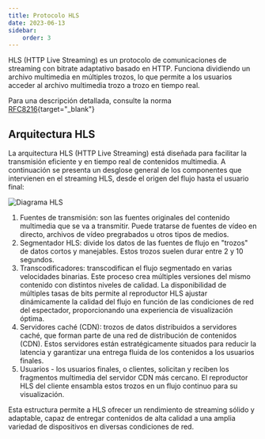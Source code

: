 ```yaml
---
title: Protocolo HLS
date: 2023-06-13
sidebar:
    order: 3
---
```


HLS (HTTP Live Streaming) es un protocolo de comunicaciones de streaming con bitrate adaptativo basado en HTTP. Funciona dividiendo un archivo multimedia en múltiples trozos, lo que permite a los usuarios acceder al archivo multimedia trozo a trozo en tiempo real.

Para una descripción detallada, consulte la norma [RFC8216](https://www.rfc-editor.org/rfc/rfc8216){target="_blank"}

## Arquitectura HLS[](/es/misc/articles/hls#hls-architecture)

La arquitectura HLS (HTTP Live Streaming) está diseñada para facilitar la transmisión eficiente y en tiempo real de contenidos multimedia. A continuación se presenta un desglose general de los componentes que intervienen en el streaming HLS, desde el origen del flujo hasta el usuario final:

![Diagrama HLS](https://cdn.cesbo.com/help/astra/delivery/http-hls/hls-segmenter/diagram.svg)

1. Fuentes de transmisión: son las fuentes originales del contenido multimedia que se va a transmitir. Puede tratarse de fuentes de vídeo en directo, archivos de vídeo pregrabados u otros tipos de medios.
2. Segmentador HLS: divide los datos de las fuentes de flujo en "trozos" de datos cortos y manejables. Estos trozos suelen durar entre 2 y 10 segundos.
3. Transcodificadores: transcodifican el flujo segmentado en varias velocidades binarias. Este proceso crea múltiples versiones del mismo contenido con distintos niveles de calidad. La disponibilidad de múltiples tasas de bits permite al reproductor HLS ajustar dinámicamente la calidad del flujo en función de las condiciones de red del espectador, proporcionando una experiencia de visualización óptima.
4. Servidores caché (CDN): trozos de datos distribuidos a servidores caché, que forman parte de una red de distribución de contenidos (CDN). Estos servidores están estratégicamente situados para reducir la latencia y garantizar una entrega fluida de los contenidos a los usuarios finales.
5. Usuarios - los usuarios finales, o clientes, solicitan y reciben los fragmentos multimedia del servidor CDN más cercano. El reproductor HLS del cliente ensambla estos trozos en un flujo continuo para su visualización.

Esta estructura permite a HLS ofrecer un rendimiento de streaming sólido y adaptable, capaz de entregar contenidos de alta calidad a una amplia variedad de dispositivos en diversas condiciones de red.
